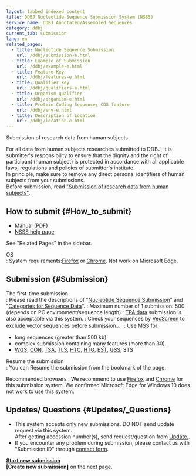 ```yaml
---
layout: tabbed_indexed_content
title: DDBJ Nucleotide Sequence Submission System (NSSS)
service_name: DDBJ Annotated/Assembled Sequences
category: ddbj
current_tab: submission
lang: en
related_pages:
  - title: Nucleotide Sequence Submission
    url: /ddbj/submission-e.html
  - title: Example of Submission
    url: /ddbj/example-e.html
  - title: Feature Key
    url: /ddbj/features-e.html
  - title: Qualifier key
    url: /ddbj/qualifiers-e.html
  - title: Organism qualifier
    url: /ddbj/organism-e.html
  - title: Protein Coding Sequence; CDS feature
    url: /ddbj/env-e.html
  - title: Description of Location
    url: /ddbj/location-e.html
---
```



<div class="attention" markdown="1">

<span class="red">Submission of research data from human subjects</span>

For all data from human subjects researches submitted to DDBJ, it is submitter's responsibility to ensure that the dignity and the right of participant (human subject) is protected in accordance with all applicable laws, regulations and policies of submitter's institute.  
In principle, make sure to remove any direct personal identifiers of human subjects from your submissions.  
Before submission, read ["Submission of research data from human subjects"](/policies-e.html#submission-of-human-data).

</div>

## How to submit  {#How_to_submit}

- [Manual (PDF)](/assets/files/pdf/ddbj/websubHelp_full-e.pdf)
- [NSSS help page](/ddbj/web-submission-help-e.html)

See "Related Pages" in the sidebar.

OS  
: System requirements:[Firefox](https://www.mozilla.org/ja/firefox/all/) or [Chrome](https://www.google.com/chrome/browser/desktop/index.html). Not work on Microsoft Edge.

## Submission  {#Submission}

The first-time submission  
: Please read the descriptions of "[Nucleotide Sequence Submission](/ddbj/submission.html)" and "[Categories for Sequence Data](/documents/data-categories-e.html)".
: Maximum number of 1 submission: 500 (depends on PC environment/sequence length) 
: [TPA data](/ddbj/tpa-e.html) submission is also acceptable via this system.
: Check your sequences by [VecScreen](http://ddbj.nig.ac.jp/vecscreen/) to exclude vector sequences before submission.。
: Use [MSS](/ddbj/mss-e.html) for:

- long sequences (greater than 500 kb)
- complex submission containing many features (more than 30).
- [WGS](/ddbj/wgs-e.html), [CON](/ddbj/con-e.html), [TSA](/ddbj/tsa-e.html), [TLS](/ddbj/tls-e.html), [HTC](/ddbj/htc-e.html), [HTG](/ddbj/htg-e.html), [EST](/ddbj/est-e.html), [GSS](/ddbj/gss-e.html), STS

Resume the submission  
: You can Resume the submission from the bookmark of the page.

Recommended browsers
: We recommend to use [Firefox](https://www.mozilla.org/ja/firefox/all/) and [Chrome](https://www.google.com/chrome/browser/desktop/index.html) for this submission system. We confirmed Microsoft Edge for Windows 10 does not work to use this system.

## Updates/ Questions  {#Updates/_Questions}

  - This system accepts only new submissions. DO NOT send update request via this system.  
    After getting accession number(s), send request/question from [Update.](/ddbj/update-e.html).
  - If you encounter any problem during submission, please contact us with "Submission ID" through [contact form](/contact-ddbj-e.html).


<div class="start-button" markdown="1">

**[Start new submission](https://ddbj.nig.ac.jp/submission)**  
**\[Create new submission\]** on the next page.

</div>
